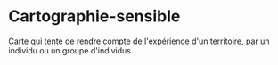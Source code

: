 # Cartographie-sensible
Carte qui tente de rendre compte de l'expérience d'un territoire, par un individu ou un groupe d'individus.
